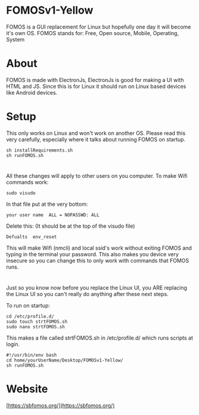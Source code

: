 # FOMOSv1-Yellow
FOMOS is a GUI replacement for Linux but hopefully one day it will become it's own OS.
FOMOS stands for: Free, Open source, Mobile, Operating, System
#

# About
FOMOS is made with ElectronJs, ElectronJs is good for making a UI with HTML and JS.
Since this is for Linux it should run on Linux based devices like Android devices.
#

# Setup
This only works on Linux and won't work on another OS.
Please read this very carefully, especially where it talks about running FOMOS on startup.
```shell script
sh installRequirements.sh
sh runFOMOS.sh
```

#

All these changes will apply to other users on you computer.
To make Wifi commands work:
```shell script
sudo visudo
```

In that file put at the very bottom:
```shell script
your user name  ALL = NOPASSWD: ALL
```

Delete this:
(It should be at the top of the visudo file)
```shell script
Defualts  env_reset
```

This will make Wifi (nmcli) and local ssid's work without exiting FOMOS and typing in the terminal your password.
This also makes you device very insecure so you can change this to only work with commands that FOMOS runs.

#

Just so you know now before you replace the Linux UI, you ARE replacing the Linux UI so you can't really do anything after these next steps.

To run on startup:
```shell script
cd /etc/profile.d/
sudo touch strtFOMOS.sh
sudo nano strtFOMOS.sh
```

This makes a file called strtFOMOS.sh in /etc/profile.d/ which runs scripts at login.

```shell script
#!/usr/bin/env bash
cd home/yourUserName/Desktop/FOMOSv1-Yellow/
sh runFOMOS.sh
```

#
# Website
[https://sbfomos.org/](https://sbfomos.org/)
